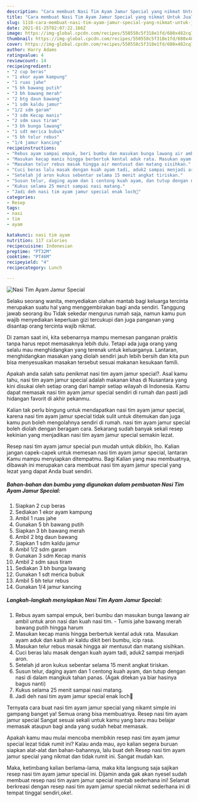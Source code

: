 ```yaml
---
description: "Cara membuat Nasi Tim Ayam Jamur Special yang nikmat Untuk Jualan"
title: "Cara membuat Nasi Tim Ayam Jamur Special yang nikmat Untuk Jualan"
slug: 1118-cara-membuat-nasi-tim-ayam-jamur-special-yang-nikmat-untuk-jualan
date: 2021-01-25T02:07:22.166Z
image: https://img-global.cpcdn.com/recipes/550558c5f318e1fd/680x482cq70/nasi-tim-ayam-jamur-special-foto-resep-utama.jpg
thumbnail: https://img-global.cpcdn.com/recipes/550558c5f318e1fd/680x482cq70/nasi-tim-ayam-jamur-special-foto-resep-utama.jpg
cover: https://img-global.cpcdn.com/recipes/550558c5f318e1fd/680x482cq70/nasi-tim-ayam-jamur-special-foto-resep-utama.jpg
author: Harry Adams
ratingvalue: 4
reviewcount: 14
recipeingredient:
- "2 cup beras"
- "1 ekor ayam kampung"
- "1 ruas jahe"
- "5 bh bawang putih"
- "3 bh bawang merah"
- "2 btg daun bawang"
- "1 sdm kaldu jamur"
- "1/2 sdm garam"
- "3 sdm Kecap manis"
- "2 sdm saus tiram"
- "3 bh bunga lawang"
- "1 sdt merica bubuk"
- "5 bh telur rebus"
- "1/4 jamur kancing"
recipeinstructions:
- "Rebus ayam sampai empuk, beri bumbu dan masukan bunga lawang air ambil untuk aron nasi dan kuah nasi tim. Tumis jahe bawang merah bawang putih hingga harum"
- "Masukan kecap manis hingga berbertuk kental aduk rata. Masukan ayam aduk dan kasih air kaldu dikit beri bumbu, icip rasa."
- "Masukan telur rebus masak hingga air mentusut dan matang sisihkan."
- "Cuci beras lalu masak dengan kuah ayam tadi, aduk2 sampai menjadi aron."
- "Setelah jd aron kukus sebentar selama 15 menit angkat tiriskan."
- "Susun telur, daging ayam dan 1 centong kuah ayam, dan tutup dengan nasi di dalam mangkuk tahan panas. (Agak ditekan ya biar hasinya bagus nanti)"
- "Kukus selama 25 menit sampai nasi matang."
- "Jadi deh nasi tim ayam jamur special enak loch🥰"
categories:
- Resep
tags:
- nasi
- tim
- ayam

katakunci: nasi tim ayam 
nutrition: 117 calories
recipecuisine: Indonesian
preptime: "PT32M"
cooktime: "PT46M"
recipeyield: "4"
recipecategory: Lunch

---
```



![Nasi Tim Ayam Jamur Special](https://img-global.cpcdn.com/recipes/550558c5f318e1fd/680x482cq70/nasi-tim-ayam-jamur-special-foto-resep-utama.jpg)

Selaku seorang wanita, menyediakan olahan mantab bagi keluarga tercinta merupakan suatu hal yang menggembirakan bagi anda sendiri. Tanggung jawab seorang ibu Tidak sekedar mengurus rumah saja, namun kamu pun wajib menyediakan keperluan gizi tercukupi dan juga panganan yang disantap orang tercinta wajib nikmat.

Di zaman  saat ini, kita sebenarnya mampu memesan panganan praktis tanpa harus repot memasaknya lebih dulu. Tetapi ada juga orang yang selalu mau menghidangkan yang terenak untuk keluarganya. Lantaran, menghidangkan masakan yang diolah sendiri jauh lebih bersih dan kita pun bisa menyesuaikan masakan tersebut sesuai makanan kesukaan famili. 



Apakah anda salah satu penikmat nasi tim ayam jamur special?. Asal kamu tahu, nasi tim ayam jamur special adalah makanan khas di Nusantara yang kini disukai oleh setiap orang dari hampir setiap wilayah di Indonesia. Kamu dapat memasak nasi tim ayam jamur special sendiri di rumah dan pasti jadi hidangan favorit di akhir pekanmu.

Kalian tak perlu bingung untuk mendapatkan nasi tim ayam jamur special, karena nasi tim ayam jamur special tidak sulit untuk ditemukan dan juga kamu pun boleh mengolahnya sendiri di rumah. nasi tim ayam jamur special boleh diolah dengan beragam cara. Sekarang sudah banyak sekali resep kekinian yang menjadikan nasi tim ayam jamur special semakin lezat.

Resep nasi tim ayam jamur special pun mudah untuk dibikin, lho. Kalian jangan capek-capek untuk memesan nasi tim ayam jamur special, lantaran Kamu mampu menyiapkan ditempatmu. Bagi Kalian yang mau membuatnya, dibawah ini merupakan cara membuat nasi tim ayam jamur special yang lezat yang dapat Anda buat sendiri.

<!--inarticleads1-->

##### Bahan-bahan dan bumbu yang digunakan dalam pembuatan Nasi Tim Ayam Jamur Special:

1. Siapkan 2 cup beras
1. Sediakan 1 ekor ayam kampung
1. Ambil 1 ruas jahe
1. Gunakan 5 bh bawang putih
1. Siapkan 3 bh bawang merah
1. Ambil 2 btg daun bawang
1. Siapkan 1 sdm kaldu jamur
1. Ambil 1/2 sdm garam
1. Gunakan 3 sdm Kecap manis
1. Ambil 2 sdm saus tiram
1. Sediakan 3 bh bunga lawang
1. Gunakan 1 sdt merica bubuk
1. Ambil 5 bh telur rebus
1. Gunakan 1/4 jamur kancing




<!--inarticleads2-->

##### Langkah-langkah menyiapkan Nasi Tim Ayam Jamur Special:

1. Rebus ayam sampai empuk, beri bumbu dan masukan bunga lawang air ambil untuk aron nasi dan kuah nasi tim. - Tumis jahe bawang merah bawang putih hingga harum
1. Masukan kecap manis hingga berbertuk kental aduk rata. Masukan ayam aduk dan kasih air kaldu dikit beri bumbu, icip rasa.
1. Masukan telur rebus masak hingga air mentusut dan matang sisihkan.
1. Cuci beras lalu masak dengan kuah ayam tadi, aduk2 sampai menjadi aron.
1. Setelah jd aron kukus sebentar selama 15 menit angkat tiriskan.
1. Susun telur, daging ayam dan 1 centong kuah ayam, dan tutup dengan nasi di dalam mangkuk tahan panas. (Agak ditekan ya biar hasinya bagus nanti)
1. Kukus selama 25 menit sampai nasi matang.
1. Jadi deh nasi tim ayam jamur special enak loch🥰




Ternyata cara buat nasi tim ayam jamur special yang nikamt simple ini gampang banget ya! Semua orang bisa membuatnya. Resep nasi tim ayam jamur special Sangat sesuai sekali untuk kamu yang baru mau belajar memasak ataupun bagi anda yang sudah hebat memasak.

Apakah kamu mau mulai mencoba membikin resep nasi tim ayam jamur special lezat tidak rumit ini? Kalau anda mau, ayo kalian segera buruan siapkan alat-alat dan bahan-bahannya, lalu buat deh Resep nasi tim ayam jamur special yang nikmat dan tidak rumit ini. Sangat mudah kan. 

Maka, ketimbang kalian berlama-lama, maka kita langsung saja sajikan resep nasi tim ayam jamur special ini. Dijamin anda gak akan nyesel sudah membuat resep nasi tim ayam jamur special mantab sederhana ini! Selamat berkreasi dengan resep nasi tim ayam jamur special nikmat sederhana ini di tempat tinggal sendiri,oke!.


